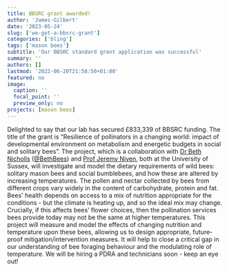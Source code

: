 ```yaml
---
title: BBSRC grant awarded!
author: 'James-Gilbert'
date: '2023-05-24'
slug: ['we-got-a-bbsrc-grant']
categories: ['bling']
tags: ['mason bees']
subtitle: 'Our BBSRC standard grant application was successful'
summary: ''
authors: []
lastmod: '2022-06-20T21:58:50+01:00'
featured: no
image:
  caption: ''
  focal_point: ''
  preview_only: no
projects: [mason bees]
---
```


Delighted to say that our lab has secured £833,339 of BBSRC funding. The title of the grant is “Resilience of pollinators in a changing world: impact of developmental environment on metabolism and energetic budgets in social and solitary bees”.  The project, which is a collaboration with [Dr Beth Nicholls](https://profiles.sussex.ac.uk/p339798-beth-nicholls) ([@BethBees](https://twitter.com/bethbees?lang=en)) and [Prof Jeremy Niven](https://profiles.sussex.ac.uk/p280331-jeremy-niven), both at the University of Sussex, will investigate and model the dietary requirements of wild bees: solitary mason bees and social bumblebees, and how these are altered by increasing temperatures. The pollen and nectar collected by bees from different crops vary widely in the content of carbohydrate, protein and fat. Bees' health depends on access to a mix of nutrition appropriate for the conditions - but the climate is heating up, and so the ideal mix may change. Crucially, if this affects bees’ flower choices, then the pollination services bees provide today may not be the same at higher temperatures. This project will measure and model the effects of changing nutrition and temperature upon these bees, allowing us to design appropriate, future-proof mitigation/intervention measures. It will help to close a critical gap in our understanding of bee foraging behaviour and the modulating role of temperature. We will be hiring a PDRA and technicians soon - keep an eye out!